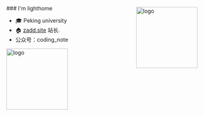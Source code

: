 <img src="https://github-readme-stats.vercel.app/api?username=lighthome&title_color=00FFBD&show_icons=true&icon_color=00FFBD&text_color=00FFBD&bg_color=01    033F&hide_title=false" align="right" alt="logo" height="160" style="margin: 5px; margin-bottom: 20px;"  />
### I'm lighthome

- 🎓 Peking university
- 🏠 [zadd.site](https://zadd.site) 站长.
- 公众号：coding_note

<img src="https://github-profile-trophy.vercel.app/?username=lighthome&theme=flat&column=7" alt="logo" height="160" align="center" style="margin: auto; margin-bottom: 20px;" />
